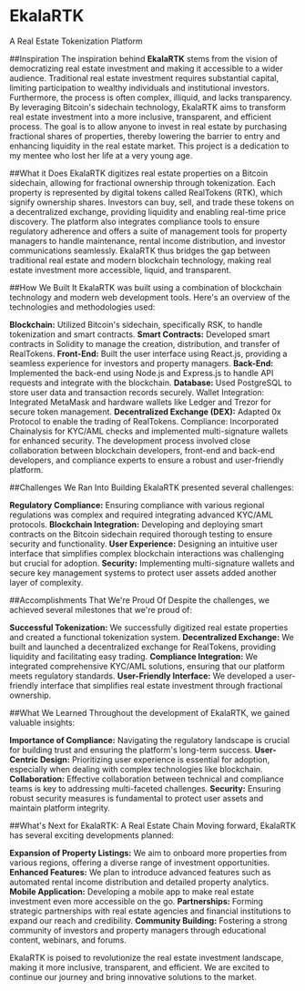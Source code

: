# EkalaRTK
A Real Estate Tokenization Platform

##Inspiration
The inspiration behind **EkalaRTK** stems from the vision of democratizing real estate investment and making it accessible to a wider audience. Traditional real estate investment requires substantial capital, limiting participation to wealthy individuals and institutional investors. Furthermore, the process is often complex, illiquid, and lacks transparency. By leveraging Bitcoin's sidechain technology, EkalaRTK aims to transform real estate investment into a more inclusive, transparent, and efficient process. The goal is to allow anyone to invest in real estate by purchasing fractional shares of properties, thereby lowering the barrier to entry and enhancing liquidity in the real estate market. This project is a dedication to my mentee who lost her life at a very young age.

##What it Does
EkalaRTK digitizes real estate properties on a Bitcoin sidechain, allowing for fractional ownership through tokenization. Each property is represented by digital tokens called RealTokens (RTK), which signify ownership shares. Investors can buy, sell, and trade these tokens on a decentralized exchange, providing liquidity and enabling real-time price discovery. The platform also integrates compliance tools to ensure regulatory adherence and offers a suite of management tools for property managers to handle maintenance, rental income distribution, and investor communications seamlessly. EkalaRTK thus bridges the gap between traditional real estate and modern blockchain technology, making real estate investment more accessible, liquid, and transparent.

##How We Built It
EkalaRTK was built using a combination of blockchain technology and modern web development tools. Here's an overview of the technologies and methodologies used:

**Blockchain:** Utilized Bitcoin's sidechain, specifically RSK, to handle tokenization and smart contracts.
**Smart Contracts:** Developed smart contracts in Solidity to manage the creation, distribution, and transfer of RealTokens.
**Front-End:** Built the user interface using React.js, providing a seamless experience for investors and property managers.
**Back-End:** Implemented the back-end using Node.js and Express.js to handle API requests and integrate with the blockchain.
**Database:** Used PostgreSQL to store user data and transaction records securely.
Wallet Integration: Integrated MetaMask and hardware wallets like Ledger and Trezor for secure token management.
**Decentralized Exchange (DEX):** Adapted 0x Protocol to enable the trading of RealTokens.
Compliance: Incorporated Chainalysis for KYC/AML checks and implemented multi-signature wallets for enhanced security.
The development process involved close collaboration between blockchain developers, front-end and back-end developers, and compliance experts to ensure a robust and user-friendly platform.

##Challenges We Ran Into
Building EkalaRTK presented several challenges:

**Regulatory Compliance:** Ensuring compliance with various regional regulations was complex and required integrating advanced KYC/AML protocols.
**Blockchain Integration:** Developing and deploying smart contracts on the Bitcoin sidechain required thorough testing to ensure security and functionality.
**User Experience:** Designing an intuitive user interface that simplifies complex blockchain interactions was challenging but crucial for adoption.
**Security:** Implementing multi-signature wallets and secure key management systems to protect user assets added another layer of complexity.

##Accomplishments That We're Proud Of
Despite the challenges, we achieved several milestones that we're proud of:

**Successful Tokenization:** We successfully digitized real estate properties and created a functional tokenization system.
**Decentralized Exchange:** We built and launched a decentralized exchange for RealTokens, providing liquidity and facilitating easy trading.
**Compliance Integration:** We integrated comprehensive KYC/AML solutions, ensuring that our platform meets regulatory standards.
**User-Friendly Interface:** We developed a user-friendly interface that simplifies real estate investment through fractional ownership.

##What We Learned
Throughout the development of EkalaRTK, we gained valuable insights:

**Importance of Compliance:** Navigating the regulatory landscape is crucial for building trust and ensuring the platform's long-term success.
**User-Centric Design:** Prioritizing user experience is essential for adoption, especially when dealing with complex technologies like blockchain.
**Collaboration:** Effective collaboration between technical and compliance teams is key to addressing multi-faceted challenges.
**Security:** Ensuring robust security measures is fundamental to protect user assets and maintain platform integrity.

##What's Next for EkalaRTK: A Real Estate Chain
Moving forward, EkalaRTK has several exciting developments planned:

**Expansion of Property Listings:** We aim to onboard more properties from various regions, offering a diverse range of investment opportunities.
**Enhanced Features:** We plan to introduce advanced features such as automated rental income distribution and detailed property analytics.
**Mobile Application:** Developing a mobile app to make real estate investment even more accessible on the go.
**Partnerships:** Forming strategic partnerships with real estate agencies and financial institutions to expand our reach and credibility.
**Community Building:** Fostering a strong community of investors and property managers through educational content, webinars, and forums.

EkalaRTK is poised to revolutionize the real estate investment landscape, making it more inclusive, transparent, and efficient. We are excited to continue our journey and bring innovative solutions to the market.
